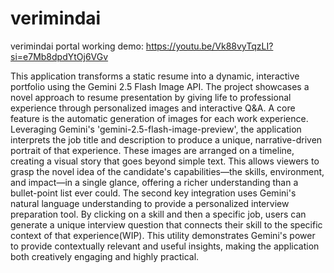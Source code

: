 # verimindai
verimindai portal
working demo:
https://youtu.be/Vk88vyTqzLI?si=e7Mb8dpdYtOj6VGv


This application transforms a static resume into a dynamic, interactive portfolio using the Gemini 2.5 Flash Image API. The project showcases a novel approach to resume presentation by giving life to professional experience through personalized images and interactive Q&A.
A core feature is the automatic generation of images for each work experience. Leveraging Gemini's 'gemini-2.5-flash-image-preview', the application interprets the job title and description to produce a unique, narrative-driven portrait of that experience. These images are arranged on a timeline, creating a visual story that goes beyond simple text. This allows viewers to grasp the novel idea of the candidate's capabilities—the skills, environment, and impact—in a single glance, offering a richer understanding than a bullet-point list ever could.
The second key integration uses Gemini's natural language understanding to provide a personalized interview preparation tool. By clicking on a skill and then a specific job, users can generate a unique interview question that connects their skill to the specific context of that experience(WIP). This utility demonstrates Gemini's power to provide contextually relevant and useful insights, making the application both creatively engaging and highly practical.
